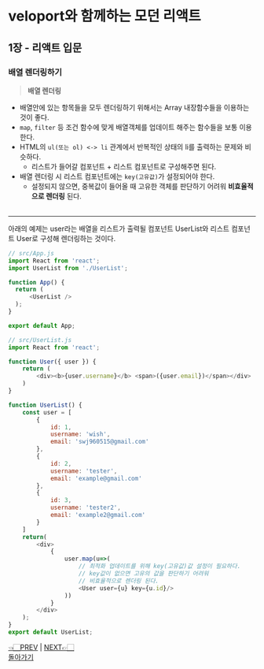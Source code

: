 # veloport와 함께하는 모던 리액트
## 1장 - 리액트 입문
### 배열 렌더링하기
> __배열 렌더링__
- 배열안에 있는 항목들을 모두 렌더링하기 위해서는 Array 내장함수들을 이용하는 것이 좋다.
- `map`, `filter` 등 조건 함수에 맞게 배열객체를 업데이트 해주는 함수들을 보통 이용한다.
- HTML의 `ul(또는 ol) <-> li` 관계에서 반복적인 상태의 li를 출력하는 문제와 비슷하다.
    - 리스트가 들어갈 컴포넌트 + 리스트 컴포넌트로 구성해주면 된다.
- 배열 렌더링 시 리스트 컴포넌트에는 `key(고유값)`가 설정되어야 한다.
    - 설정되지 않으면, 중복값이 들어올 때 고유한 객체를 판단하기 어려워 __비효율적으로 렌더링__ 된다.
<br><br>
<hr>

아래의 예제는 user라는 배열을 리스트가 출력될 컴포넌트 UserList와 리스트 컴포넌트 User로 구성해 렌더링하는 것이다.

```javascript
// src/App.js
import React from 'react';
import UserList from './UserList';

function App() {
  return (
      <UserList />
  );
}

export default App;
```

```javascript
// src/UserList.js
import React from 'react';

function User({ user }) {
    return (
        <div><b>{user.username}</b> <span>({user.email})</span></div>
    )
}

function UserList() {
    const user = [
        {
            id: 1,
            username: 'wish',
            email: 'swj960515@gmail.com'
        },
        {
            id: 2,
            username: 'tester',
            email: 'example@gmail.com'
        },
        {
            id: 3,
            username: 'tester2',
            email: 'example2@gmail.com'
        }
    ]
    return(
        <div>
            {
                user.map(u=>(
                    // 최적화 업데이트를 위해 key(고유값)값 설정이 필요하다.
                    // key값이 없으면 고유의 값을 판단하기 어려워
                    // 비효율적으로 렌더링 된다.
                    <User user={u} key={u.id}/>
                ))
            }
        </div>
    );
}
export default UserList;
```

[👈🏻PREV](https://github.com/ss-won/veloport-react/blob/master/Ch1/md/7.md) |
[NEXT👉🏻](https://github.com/ss-won/veloport-react/blob/master/Ch1/md/8.md) <br>
[돌아가기](https://github.com/ss-won/veloport-react)